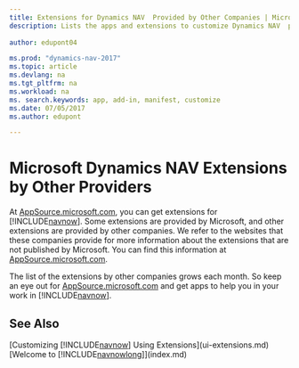 ```yaml
---
title: Extensions for Dynamics NAV  Provided by Other Companies | Microsoft Docs
description: Lists the apps and extensions to customize Dynamics NAV  provided by other companies.
 
author: edupont04

ms.prod: "dynamics-nav-2017"
ms.topic: article
ms.devlang: na
ms.tgt_pltfrm: na
ms.workload: na
ms. search.keywords: app, add-in, manifest, customize
ms.date: 07/05/2017
ms.author: edupont

---
```

# Microsoft Dynamics NAV  Extensions by Other Providers
At [AppSource.microsoft.com](https://appsource.microsoft.com/), you can get extensions for [!INCLUDE[navnow](includes/navnow_md.md)]. Some extensions are provided by Microsoft, and other extensions are provided by other companies. We refer to the websites that these companies provide for more information about the extensions that are not published by Microsoft. You can find this information at [AppSource.microsoft.com](https://appsource.microsoft.com/en-us/marketplace/apps?product=dynamics-365%3Bdynamics-365-for-financials&page=1).  

The list of the extensions by other companies grows each month. So keep an eye out for [AppSource.microsoft.com](https://appsource.microsoft.com/en-us/marketplace/apps?product=dynamics-365%3Bdynamics-365-for-financials&page=1) and get apps to help you in your work in [!INCLUDE[navnow](includes/navnow_md.md)].  

## See Also
[Customizing [!INCLUDE[navnow](includes/navnow_md.md)] Using Extensions](ui-extensions.md)  
[Welcome to [!INCLUDE[navnowlong](includes/navnowlong_md.md)]](index.md)  
